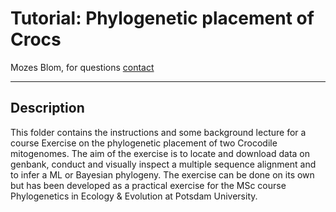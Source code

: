 # Tutorial: Phylogenetic placement of Crocs
Mozes Blom, for questions [contact](mailto:mozes.blom@gmail.com)
___
## Description
This folder contains the instructions and some background lecture for a course Exercise on the phylogenetic placement of two Crocodile mitogenomes. The aim of the exercise is to locate and download data on genbank, conduct and visually inspect a multiple sequence alignment and to infer a ML or Bayesian phylogeny. The exercise can be done on its own but has been developed as a practical exercise for the MSc course Phylogenetics in Ecology & Evolution at Potsdam University.
